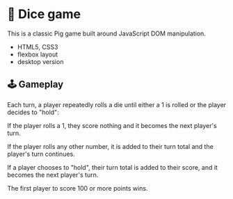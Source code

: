 # 🎲 Dice game

This is a classic Pig game built around JavaScript DOM manipulation.

- HTML5, CSS3
- flexbox layout
- desktop version

## 🕹 Gameplay

Each turn, a player repeatedly rolls a die until either a 1 is rolled or the player decides to "hold":

If the player rolls a 1, they score nothing and it becomes the next player's turn.

If the player rolls any other number, it is added to their turn total and the player's turn continues.

If a player chooses to "hold", their turn total is added to their score, and it becomes the next player's turn.

The first player to score 100 or more points wins.
